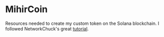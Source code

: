 # MihirCoin

Resources needed to create my custom token on the Solana blockchain. I followed NetworkChuck's great [tutorial](https://www.youtube.com/watch?v=befUVytFC80).
